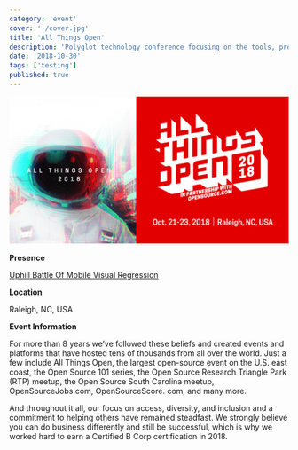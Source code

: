 ```yaml
---
category: 'event'
cover: './cover.jpg'
title: 'All Things Open'
description: 'Polyglot technology conference focusing on the tools, processes and people making open source possible.'
date: '2018-10-30'
tags: ['testing']
published: true
---
```

![cover](./cover.jpg)

**Presence**

[Uphill Battle Of Mobile Visual Regression](https://dvinnik.dev/presentations/2019/uphill-battle-of-mobile-testing)

**Location**

Raleigh, NC, USA

**Event Information**

For more than 8 years we’ve followed these beliefs and created events and platforms that have hosted tens of thousands from all over the world.  Just a few include All Things Open, the largest open-source event on the U.S. east coast, the Open Source 101 series, the Open Source Research Triangle Park (RTP) meetup, the Open Source South Carolina meetup, OpenSourceJobs.com, OpenSourceScore. com, and many more.

And throughout it all, our focus on access, diversity, and inclusion and a commitment to helping others have remained steadfast.  We strongly believe you can do business differently and still be successful, which is why we worked hard to earn a Certified B Corp certification in 2018.